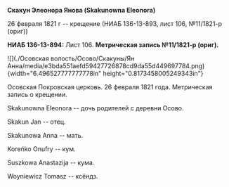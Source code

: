 **Скакун Элеонора Янова (Skakunowna Eleonora)**

26 февраля 1821 г -- крещение (НИАБ 136-13-893, лист 106, №11/1821-р
(ориг))

**НИАБ 136-13-894:** Лист 106. **Метрическая запись №11/1821-р (ориг).**

![](./Осовская волость/Осово/Скакуны/Ян Анна/media/e3bda551aefd59427726878cd9da55d449697784.png){width="6.496527777777778in"
height="0.8173458005249343in"}

Осовская Покровская церковь. 26 февраля 1821 года. Метрическая запись о
крещении.

Skakunowna Eleonora -- дочь родителей с деревни Осовo.

Skakun Jan -- отец.

Skakunowa Anna -- мать.

Koreńko Onufry -- кум.

Suszkowa Anastazija -- кума.

Woyniewicz Tomasz -- ксёндз.
